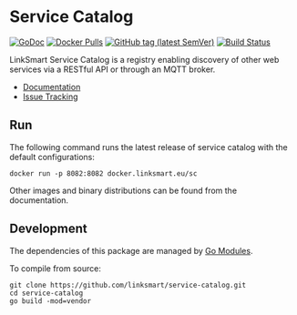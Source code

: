 # Service Catalog
[![GoDoc](https://godoc.org/github.com/linksmart/service-catalog?status.svg)](https://godoc.org/github.com/linksmart/service-catalog)
[![Docker Pulls](https://img.shields.io/docker/pulls/linksmart/service-catalog.svg)](https://hub.docker.com/r/linksmart/service-catalog/tags)
[![GitHub tag (latest SemVer)](https://img.shields.io/github/tag/linksmart/service-catalog.svg)](https://github.com/linksmart/service-catalog/tags)
[![Build Status](https://travis-ci.com/linksmart/service-catalog.svg?branch=master)](https://travis-ci.com/linksmart/service-catalog)

LinkSmart Service Catalog is a registry enabling discovery of other web services via a RESTful API or through an MQTT broker.
 
* [Documentation](https://docs.linksmart.eu/display/SC)
* [Issue Tracking](https://boards.linksmart.eu/issues/?jql=project+%3D+LS+AND+component+%3D+%22Service+Catalog%22)

## Run
The following command runs the latest release of service catalog with the default configurations:
```
docker run -p 8082:8082 docker.linksmart.eu/sc
```
Other images and binary distributions can be found from the documentation.

## Development
The dependencies of this package are managed by [Go Modules](https://blog.golang.org/using-go-modules).

To compile from source:
```
git clone https://github.com/linksmart/service-catalog.git
cd service-catalog
go build -mod=vendor
```
